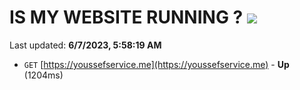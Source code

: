 # IS MY WEBSITE RUNNING ? [![](https://img.shields.io/static/v1?label=Sponsor&message=%E2%9D%A4&logo=GitHub&color=%23fe8e86)](https://github.com/sponsors/<username>)

Last updated: **6/7/2023, 5:58:19 AM**

- `GET` [https://youssefservice.me](https://youssefservice.me) - **Up** (1204ms)
